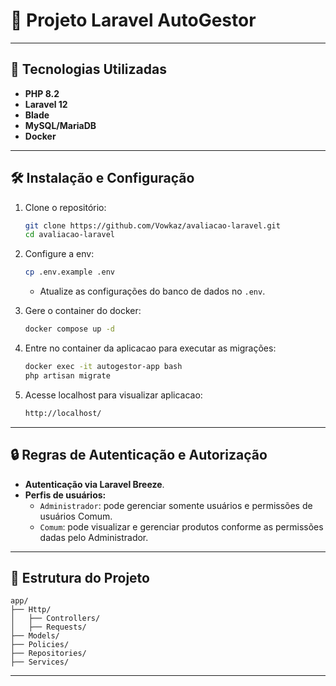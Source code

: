 # 📌 Projeto Laravel AutoGestor

---

## 🚀 Tecnologias Utilizadas

- **PHP 8.2**
- **Laravel 12**
- **Blade**
- **MySQL/MariaDB**
- **Docker**

---

## 🛠 Instalação e Configuração

1. Clone o repositório:

   ```sh
   git clone https://github.com/Vowkaz/avaliacao-laravel.git
   cd avaliacao-laravel
   ```

2. Configure a env:

   ```sh
   cp .env.example .env
   ```

    - Atualize as configurações do banco de dados no `.env`.

3. Gere o container do docker:

   ```sh
   docker compose up -d
   ```

4. Entre no container da aplicacao para executar as migrações:

   ```sh
   docker exec -it autogestor-app bash
   php artisan migrate
   ```

5. Acesse localhost para visualizar aplicacao:

   ```sh
   http://localhost/
   ```

---

## 🔒 Regras de Autenticação e Autorização

- **Autenticação via Laravel Breeze**.
- **Perfis de usuários:**
    - `Administrador`: pode gerenciar somente usuários e permissões de usuários Comum.
    - `Comum`: pode visualizar e gerenciar produtos conforme as permissões dadas pelo Administrador.

---

## 📂 Estrutura do Projeto

```
app/
├── Http/
│   ├── Controllers/
│   ├── Requests/
├── Models/
├── Policies/
├── Repositories/
├── Services/
```

---
